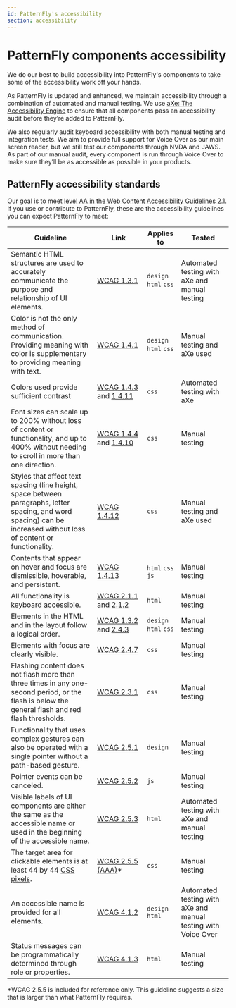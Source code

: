 ```yaml
---
id: PatternFly's accessibility
section: accessibility
---
```


# PatternFly components accessibility 

We do our best to build accessibility into PatternFly's components to take some of the accessibility work off your hands.

As PatternFly is updated and enhanced, we maintain  accessibility through a combination of automated and manual testing. We use [aXe: The Accessibility Engine](https://www.deque.com/axe/) to ensure that all components pass an accessibility audit before they’re added to PatternFly. 

We also regularly audit keyboard accessibility with both manual testing and integration tests. We aim to provide full support for Voice Over as our main screen reader, but we still test our components through NVDA and JAWS. As part of our manual audit, every component is run through Voice Over to make sure they’ll be as accessible as possible in your products.

## PatternFly accessibility standards

Our goal is to meet [level AA in the Web Content Accessibility Guidelines 2.1](https://www.w3.org/WAI/WCAG21/quickref/?currentsidebar=%23col_customize&levels=aaa). If you use or contribute to PatternFly, these are the accessibility guidelines you can expect PatternFly to meet: 

| Guideline  | Link  | Applies to  | Tested |
| --- | --- | --- | --- |
| Semantic HTML structures are used to accurately communicate the purpose and relationship of UI elements. | [WCAG 1.3.1](//www.w3.org/WAI/WCAG21/quickref#info-and-relationships) | `design` `html` `css` | Automated testing with aXe and manual testing |
|Color is not the only method of communication. Providing meaning with color is supplementary to providing meaning with text. | [WCAG 1.4.1](//www.w3.org/WAI/WCAG21/quickref#use-of-color) | `design` `html` `css` | Manual testing and aXe used |
| Colors used provide sufficient contrast | [WCAG 1.4.3](//www.w3.org/WAI/WCAG21/quickref#contrast-minimum) and [1.4.11](//www.w3.org/WAI/WCAG21/quickref#non-text-contrast) | `css` | Automated testing with aXe |
| Font sizes can scale up to 200% without loss of content or functionality, and up to 400% without needing to scroll in more than one direction.  | [WCAG&nbsp;1.4.4](//www.w3.org/WAI/WCAG21/quickref#resize-text) and [1.4.10](//www.w3.org/WAI/WCAG21/quickref#reflow) | `css` | Manual testing |
| Styles that affect text spacing (line height, space between paragraphs, letter spacing, and word spacing) can be increased without loss of content or functionality. | [WCAG 1.4.12](//www.w3.org/WAI/WCAG21/quickref#text-spacing) | `css` | Manual testing and aXe used |
| Contents that appear on hover and focus are dismissible, hoverable, and persistent. | [WCAG 1.4.13](//www.w3.org/WAI/WCAG21/quickref#content-on-hover-or-focus) | `html` `css` `js` | Manual testing | 
| All functionality is keyboard accessible. | [WCAG 2.1.1](//www.w3.org/WAI/WCAG21/quickref#keyboard) and [2.1.2](//www.w3.org/WAI/WCAG21/quickref#no-keyboard-trap) | `html` | Manual testing |
| Elements in the HTML and in the layout follow a logical order. | [WCAG 1.3.2](//www.w3.org/WAI/WCAG21/quickref#meaningful-sequence) and [2.4.3](//www.w3.org/WAI/WCAG21/quickref#focus-order) | `design` `html` `css` | Manual testing |
| Elements with focus are clearly visible. | [WCAG 2.4.7](//www.w3.org/WAI/WCAG21/quickref#focus-visible) | `css` | Manual testing |
| Flashing content does not flash more than three times in any one-second period, or the flash is below the general flash and red flash thresholds. | [WCAG 2.3.1](//www.w3.org/WAI/WCAG21/quickref/?showtechniques=231#three-flashes-or-below-threshold) | `css` | Manual testing|
| Functionality that uses complex gestures can also be operated with a single pointer without a path-based gesture. | [WCAG 2.5.1](//www.w3.org/WAI/WCAG21/quickref#pointer-gestures) | `design` | Manual testing |
| Pointer events can be canceled.  | [WCAG 2.5.2](//www.w3.org/WAI/WCAG21/quickref#pointer-cancellation) | `js` | Manual testing |
| Visible labels of UI components are either the same as the accessible name or used in the beginning of the accessible name. | [WCAG 2.5.3](//www.w3.org/WAI/WCAG21/quickref#label-in-name) | `html` | Automated testing with aXe and manual testing |
| The target area for clickable elements is at least 44 by 44 [CSS pixels](//www.w3.org/TR/WCAG21#dfn-css-pixels). | [WCAG 2.5.5 (AAA)](//www.w3.org/WAI/WCAG21/quickref#target-size)* | `css` | Manual testing |
| An accessible name is provided for all elements. | [WCAG 4.1.2](//www.w3.org/WAI/WCAG21/quickref#name-role-value) | `design` `html` | Automated testing with aXe and manual testing with Voice Over
| Status messages can be programmatically determined through role or properties. | [WCAG 4.1.3](//www.w3.org/WAI/WCAG21/quickref#status-messages) | `html` | Manual testing |

*WCAG 2.5.5 is included for reference only. This guideline suggests a size that is larger than what PatternFly requires.